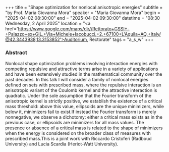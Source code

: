 +++
title = "Shape optimization for nonlocal anisotropic energies"
subtitle = "by Prof. Maria Giovanna Mora"
speaker = "Maria Giovanna Mora"
begin = "2025-04-02 08:30:00"
end = "2025-04-02 09:30:00"
datetime = "08:30 Wednesday, 2 April 2025"
location = "<a href='https://www.google.com/maps/dir//Rettorato+GSSI+-+Palazzo+ex+GIL,+Via+Michele+Iacobucci,+2,+67100+L'Aquila+AQ,+Italy/@42.3443938,13.3153852'>Auditorium, Rectorate</a>"
tags = "a_s_w"
+++

### Abstract
Nonlocal shape optimization problems involving interaction energies with competing repulsive and attractive terms arise in a variety of applications and have been extensively studied in the mathematical community over the past decades. In this talk I will consider a family of nonlocal energies defined on sets with prescribed mass, where the repulsive interaction is an anisotropic variant of the Coulomb kernel and the attractive interaction is quadratic. Under the sole assumption that the Fourier transform of the anisotropic kernel is strictly positive, we establish the existence of a critical mass threshold: above this value, ellipsoids are the unique minimizers, while below it, minimizers fail to exist.If instead the Fourier transform is merely nonnegative, we observe a dichotomy: either a critical mass exists as in the previous case, or ellipsoids are minimizers for all mass values. The presence or absence of a critical mass is related to the shape of minimizers when the energy is considered on the broader class of measures with prescribed mass.This is a joint work with Riccardo Cristoferi (Radboud University) and Lucia Scardia (Heriot-Watt University). 
